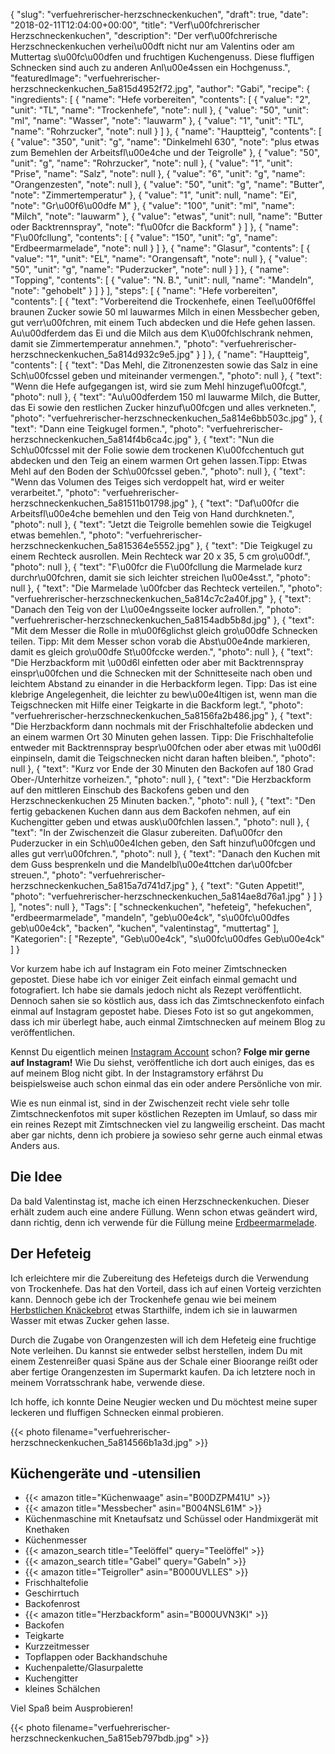 {
    "slug": "verfuehrerischer-herzschneckenkuchen",
    "draft": true,
    "date": "2018-02-11T12:04:00+00:00",
    "title": "Verf\u00fchrerischer Herzschneckenkuchen",
    "description": "Der verf\u00fchrerische Herzschneckenkuchen verhei\u00dft nicht nur am Valentins oder am Muttertag s\u00fc\u00dfen und fruchtigen Kuchengenuss. Diese fluffigen Schnecken sind auch zu anderen Anl\u00e4ssen ein Hochgenuss.",
    "featuredImage": "verfuehrerischer-herzschneckenkuchen_5a815d4952f72.jpg",
    "author": "Gabi",
    "recipe": {
        "ingredients": [
            {
                "name": "Hefe vorbereiten",
                "contents": [
                    {
                        "value": "2",
                        "unit": "TL",
                        "name": "Trockenhefe",
                        "note": null
                    },
                    {
                        "value": "50",
                        "unit": "ml",
                        "name": "Wasser",
                        "note": "lauwarm"
                    },
                    {
                        "value": "1",
                        "unit": "TL",
                        "name": "Rohrzucker",
                        "note": null
                    }
                ]
            },
            {
                "name": "Hauptteig",
                "contents": [
                    {
                        "value": "350",
                        "unit": "g",
                        "name": "Dinkelmehl 630",
                        "note": "plus etwas zum Bemehlen der Arbeitsfl\u00e4che und der Teigrolle"
                    },
                    {
                        "value": "50",
                        "unit": "g",
                        "name": "Rohrzucker",
                        "note": null
                    },
                    {
                        "value": "1",
                        "unit": "Prise",
                        "name": "Salz",
                        "note": null
                    },
                    {
                        "value": "6",
                        "unit": "g",
                        "name": "Orangenzesten",
                        "note": null
                    },
                    {
                        "value": "50",
                        "unit": "g",
                        "name": "Butter",
                        "note": "Zimmertemperatur"
                    },
                    {
                        "value": "1",
                        "unit": null,
                        "name": "Ei",
                        "note": "Gr\u00f6\u00dfe M"
                    },
                    {
                        "value": "100",
                        "unit": "ml",
                        "name": "Milch",
                        "note": "lauwarm"
                    },
                    {
                        "value": "etwas",
                        "unit": null,
                        "name": "Butter oder Backtrennspray",
                        "note": "f\u00fcr die Backform"
                    }
                ]
            },
            {
                "name": "F\u00fcllung",
                "contents": [
                    {
                        "value": "150",
                        "unit": "g",
                        "name": "Erdbeermarmelade",
                        "note": null
                    }
                ]
            },
            {
                "name": "Glasur",
                "contents": [
                    {
                        "value": "1",
                        "unit": "EL",
                        "name": "Orangensaft",
                        "note": null
                    },
                    {
                        "value": "50",
                        "unit": "g",
                        "name": "Puderzucker",
                        "note": null
                    }
                ]
            },
            {
                "name": "Topping",
                "contents": [
                    {
                        "value": "N. B.",
                        "unit": null,
                        "name": "Mandeln",
                        "note": "gehobelt"
                    }
                ]
            }
        ],
        "steps": [
            {
                "name": "Hefe vorbereiten",
                "contents": [
                    {
                        "text": "Vorbereitend die Trockenhefe, einen Teel\u00f6ffel braunen Zucker sowie 50 ml lauwarmes Milch in einen Messbecher geben, gut verr\u00fchren, mit einem Tuch abdecken und die Hefe gehen lassen. Au\u00dferdem das Ei und die Milch aus dem K\u00fchlschrank nehmen, damit sie Zimmertemperatur annehmen.",
                        "photo": "verfuehrerischer-herzschneckenkuchen_5a814d932c9e5.jpg"
                    }
                ]
            },
            {
                "name": "Hauptteig",
                "contents": [
                    {
                        "text": "Das Mehl, die Zitronenzesten  sowie das Salz in eine Sch\u00fcssel geben und miteinander vermengen.",
                        "photo": null
                    },
                    {
                        "text": "Wenn die Hefe aufgegangen ist, wird sie zum Mehl  hinzugef\u00fcgt.",
                        "photo": null
                    },
                    {
                        "text": "Au\u00dferdem 150 ml lauwarme Milch, die Butter, das Ei sowie den restlichen Zucker hinzuf\u00fcgen und alles verkneten.",
                        "photo": "verfuehrerischer-herzschneckenkuchen_5a814e6bb503c.jpg"
                    },
                    {
                        "text": "Dann eine Teigkugel formen.",
                        "photo": "verfuehrerischer-herzschneckenkuchen_5a814f4b6ca4c.jpg"
                    },
                    {
                        "text": "Nun die Sch\u00fcssel mit der Folie sowie dem trockenen K\u00fcchentuch gut abdecken und den Teig an einem warmen Ort gehen lassen.Tipp: Etwas Mehl auf den Boden der Sch\u00fcssel geben.",
                        "photo": null
                    },
                    {
                        "text": "Wenn das Volumen des Teiges sich verdoppelt hat, wird er weiter verarbeitet.",
                        "photo": "verfuehrerischer-herzschneckenkuchen_5a81511b01798.jpg"
                    },
                    {
                        "text": "Daf\u00fcr die Arbeitsfl\u00e4che bemehlen und den Teig von Hand durchkneten.",
                        "photo": null
                    },
                    {
                        "text": "Jetzt die Teigrolle bemehlen sowie die Teigkugel etwas bemehlen.",
                        "photo": "verfuehrerischer-herzschneckenkuchen_5a815364e5552.jpg"
                    },
                    {
                        "text": "Die Teigkugel zu einem Rechteck ausrollen. Mein Rechteck war 20 x 35, 5 cm gro\u00df.",
                        "photo": null
                    },
                    {
                        "text": "F\u00fcr die F\u00fcllung die Marmelade kurz durchr\u00fchren, damit sie sich leichter streichen l\u00e4sst.",
                        "photo": null
                    },
                    {
                        "text": "Die Marmelade \u00fcber das Rechteck verteilen.",
                        "photo": "verfuehrerischer-herzschneckenkuchen_5a814c7c2a40f.jpg"
                    },
                    {
                        "text": "Danach den Teig von der L\u00e4ngsseite locker aufrollen.",
                        "photo": "verfuehrerischer-herzschneckenkuchen_5a8154adb5b8d.jpg"
                    },
                    {
                        "text": "Mit dem Messer die Rolle in m\u00f6glichst gleich gro\u00dfe Schnecken teilen. Tipp: Mit dem Messer schon vorab die Abst\u00e4nde markieren, damit es gleich gro\u00dfe St\u00fccke werden.",
                        "photo": null
                    },
                    {
                        "text": "Die Herzbackform mit \u00d6l einfetten oder aber mit Backtrennspray einspr\u00fchen und die Schnecken mit der Schnitteseite nach oben und leichtem Abstand zu einander in die Herbackform legen. Tipp: Das ist eine klebrige Angelegenheit, die leichter zu bew\u00e4ltigen ist, wenn man die Teigschnecken mit Hilfe einer Teigkarte in die Backform legt.",
                        "photo": "verfuehrerischer-herzschneckenkuchen_5a8156fa2b486.jpg"
                    },
                    {
                        "text": "Die Herzbackform dann nochmals mit der Frischhaltefolie abdecken und an einem warmen Ort 30 Minuten gehen lassen. Tipp: Die Frischhaltefolie entweder mit Backtrennspray bespr\u00fchen oder aber etwas mit \u00d6l einpinseln, damit die Teigschnecken nicht daran haften bleiben.",
                        "photo": null
                    },
                    {
                        "text": "Kurz vor Ende der 30 Minuten den Backofen auf 180 Grad Ober-\/Unterhitze vorheizen.",
                        "photo": null
                    },
                    {
                        "text": "Die Herzbackform auf den mittleren Einschub des Backofens geben und den Herzschneckenkuchen 25 Minuten backen.",
                        "photo": null
                    },
                    {
                        "text": "Den fertig gebackenen Kuchen dann aus dem Backofen nehmen, auf ein Kuchengitter geben und etwas ausk\u00fchlen lassen.",
                        "photo": null
                    },
                    {
                        "text": "In der Zwischenzeit die Glasur zubereiten. Daf\u00fcr den Puderzucker in ein Sch\u00e4lchen geben, den Saft hinzuf\u00fcgen und alles gut verr\u00fchren.",
                        "photo": null
                    },
                    {
                        "text": "Danach den Kuchen mit dem Guss besprenkeln und die Mandelbl\u00e4ttchen dar\u00fcber streuen.",
                        "photo": "verfuehrerischer-herzschneckenkuchen_5a815a7d741d7.jpg"
                    },
                    {
                        "text": "Guten Appetit!",
                        "photo": "verfuehrerischer-herzschneckenkuchen_5a814ae8d76a1.jpg"
                    }
                ]
            }
        ],
        "notes": null
    },
    "Tags": [
        "schneckenkuchen",
        "hefeteig",
        "hefekuchen",
        "erdbeermarmelade",
        "mandeln",
        "geb\u00e4ck",
        "s\u00fc\u00dfes geb\u00e4ck",
        "backen",
        "kuchen",
        "valentinstag",
        "muttertag"
    ],
    "Kategorien": [
        "Rezepte",
        "Geb\u00e4ck",
        "s\u00fc\u00dfes Geb\u00e4ck"
    ]
}

Vor kurzem habe ich auf Instagram ein Foto meiner Zimtschnecken gepostet. Diese habe ich vor einiger Zeit einfach einmal gemacht und fotografiert. Ich habe sie damals jedoch nicht als Rezept veröffentlicht. Dennoch sahen sie so köstlich aus, dass ich das Zimtschneckenfoto einfach einmal auf Instagram gepostet habe. Dieses Foto ist so gut angekommen, dass ich mir überlegt habe, auch einmal Zimtschnecken auf meinem Blog zu veröffentlichen.

Kennst Du eigentlich meinen [Instagram Account](https://www.instagram.com/kochfokus.de/ "Instagram Account") schon?  **Folge mir gerne auf Instagram!** Wie Du siehst, veröffentliche ich dort auch einiges, das es auf meinem Blog nicht gibt. In der Instagramstory erfährst Du beispielsweise auch schon einmal das ein oder andere Persönliche von mir.


Wie es nun einmal ist, sind in der Zwischenzeit recht viele sehr tolle Zimtschneckenfotos mit super köstlichen Rezepten im Umlauf, so dass mir ein reines Rezept mit Zimtschnecken viel zu langweilig erscheint. Das macht aber gar nichts, denn ich probiere ja sowieso sehr gerne auch einmal etwas Anders aus.

## Die Idee

Da bald Valentinstag ist, mache ich einen Herzschneckenkuchen. Dieser erhält zudem auch eine andere Füllung. Wenn schon etwas geändert wird, dann richtig, denn ich verwende für die Füllung meine [Erdbeermarmelade](https://kochfokus.de/artikel/erdbeermarmelade-selbst-gemacht/ "Erdbeermarmelade").

## Der Hefeteig

Ich erleichtere mir die Zubereitung des Hefeteigs durch die Verwendung von Trockenhefe. Das hat den Vorteil, dass ich auf einen Vorteig verzichten kann. Dennoch gebe ich der Trockenhefe genau wie bei meinem [Herbstlichen Knäckebrot](https://kochfokus.de/artikel/herbstliches-knaeckebrot/ "Herbstlichen Knäckebrot") etwas Starthilfe, indem ich sie in lauwarmen Wasser mit etwas Zucker gehen lasse.

Durch die Zugabe von Orangenzesten will ich dem Hefeteig eine fruchtige Note verleihen. Du kannst sie entweder selbst herstellen, indem Du mit einem Zestenreißer quasi Späne aus der Schale einer Bioorange reißt oder aber fertige Orangenzesten im Supermarkt kaufen. Da ich letztere noch in meinem Vorratsschrank habe, verwende diese.

Ich hoffe, ich konnte Deine Neugier wecken und Du möchtest meine super leckeren und fluffigen Schnecken einmal probieren.

{{< photo filename="verfuehrerischer-herzschneckenkuchen_5a814566b1a3d.jpg" >}}

## Küchengeräte und -utensilien
- {{< amazon title="Küchenwaage" asin="B00DZPM41U" >}}
- {{< amazon title="Messbecher" asin="B004NSL61M" >}}
- Küchenmaschine mit Knetaufsatz und Schüssel oder  Handmixgerät mit Knethaken
- Küchenmesser
- {{< amazon_search title="Teelöffel" query="Teelöffel" >}}
- {{< amazon_search title="Gabel" query="Gabeln" >}}
- {{< amazon title="Teigroller" asin="B000UVLLES" >}}
- Frischhaltefolie
- Geschirrtuch
- Backofenrost
- {{< amazon title="Herzbackform" asin="B000UVN3KI" >}}
- Backofen
- Teigkarte
- Kurzzeitmesser
- Topflappen oder Backhandschuhe
- Kuchenpalette/Glasurpalette
- Kuchengitter
- kleines Schälchen


Viel Spaß beim Ausprobieren!

{{< photo filename="verfuehrerischer-herzschneckenkuchen_5a815eb797bdb.jpg" >}}